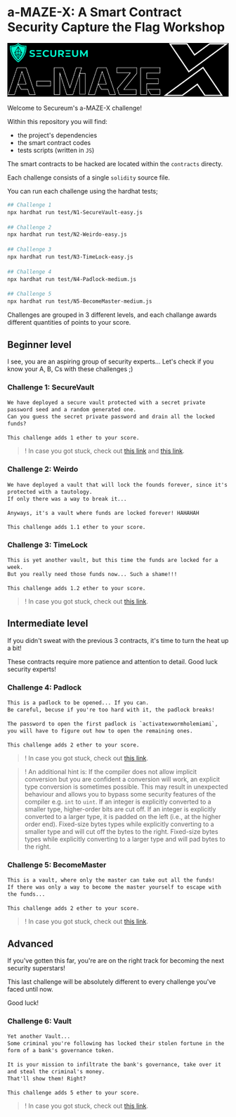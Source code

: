 # a-MAZE-X: A Smart Contract Security Capture the Flag Workshop

![amazeXlogo](../img/amazeXlogo.png)

Welcome to Secureum's a-MAZE-X challenge!

Within this repository you will find:
- the project's dependencies
- the smart contract codes
- tests scripts (written in `JS`)

The smart contracts to be hacked are located within the `contracts` directy.

Each challenge consists of a single `solidity` source file.

You can run each challenge using the hardhat tests;
```bash
## Challenge 1
npx hardhat run test/N1-SecureVault-easy.js

## Challenge 2
npx hardhat run test/N2-Weirdo-easy.js

## Challenge 3
npx hardhat run test/N3-TimeLock-easy.js

## Challenge 4
npx hardhat run test/N4-Padlock-medium.js

## Challenge 5
npx hardhat run test/N5-BecomeMaster-medium.js
```

Challenges are grouped in 3 different levels, and each challange awards different quantities of points to your score.

## Beginner level

I see, you are an aspiring group of security experts... Let's check if you know your A, B, Cs with these challenges ;)  

### Challenge 1: SecureVault

```
We have deployed a secure vault protected with a secret private password seed and a random generated one.
Can you guess the secret private password and drain all the locked funds?

This challenge adds 1 ether to your score. 
```

>! In case you got stuck, check out [this link](https://ethereum.stackexchange.com/questions/115601/ethers-js-equivalent-for-web3-eth-getstorageat) and [this link](https://ethereum.stackexchange.com/questions/119990/how-to-mimic-abi-encodepacked-in-ethers).

### Challenge 2: Weirdo


```
We have deployed a vault that will lock the founds forever, since it's protected with a tautology.
If only there was a way to break it... 

Anyways, it's a vault where funds are locked forever! HAHAHAH

This challenge adds 1.1 ether to your score.
```


### Challenge 3: TimeLock


```
This is yet another vault, but this time the funds are locked for a week.
But you really need those funds now... Such a shame!!!

This challenge adds 1.2 ether to your score.
```

>! In case you got stuck, check out [this link](https://forum.openzeppelin.com/t/guide-to-using-create2-sol-library-in-openzeppelin-contracts-2-5-to-deploy-a-vault-contract/2268).

## Intermediate level

If you didn't sweat with the previous 3 contracts, it's time to turn the heat up a bit!

These contracts require more patience and attention to detail. Good luck security experts!

### Challenge 4: Padlock

```
This is a padlock to be opened... If you can.
Be careful, becuse if you're too hard with it, the padlock breaks!

The password to open the first padlock is `activatexwormholemiami`,
you will have to figure out how to open the remaining ones.

This challenge adds 2 ether to your score.
```

>! In case you got stuck, check out [this link](https://www.tutorialspoint.com/solidity/solidity_conversions.htm).

>! An additional hint is: If the compiler does not allow implicit conversion but you are confident a conversion will work, an explicit type conversion is sometimes possible. This may result in unexpected behaviour and allows you to bypass some security features of the compiler e.g. `int` to `uint`. If an integer is explicitly converted to a smaller type, higher-order bits are cut off. If an integer is explicitly converted to a larger type, it is padded on the left (i.e., at the higher order end). Fixed-size bytes types while explicitly converting to a smaller type and will cut off the bytes to the right. Fixed-size bytes types while explicitly converting to a larger type and will pad bytes to the right.

### Challenge 5: BecomeMaster

```
This is a vault, where only the master can take out all the funds!
If there was only a way to become the master yourself to escape with the funds...

This challenge adds 2 ether to your score.
```

>! In case you got stuck, check out [this link](https://www.tutorialspoint.com/solidity/solidity_conversions.htm).


## Advanced

If you've gotten this far, you're are on the right track for becoming the next security superstars!

This last challenge will be absolutely different to every challenge you've faced until now.

Good luck!

### Challenge 6: Vault

```
Yet another Vault...
Some criminal you're following has locked their stolen fortune in the form of a bank's governance token.

It is your mission to infiltrate the bank's governance, take over it and steal the criminal's money.
That'll show them! Right?

This challenge adds 5 ether to your score.
```

>! In case you got stuck, check out [this link](https://hackernoon.com/hack-solidity-reentrancy-attack).
